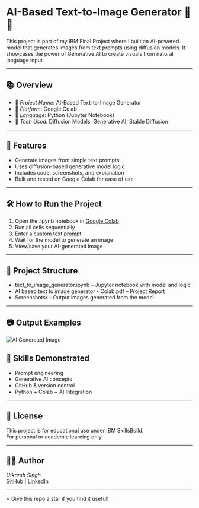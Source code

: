# AI-Based Text-to-Image Generator 🧠🎨

This project is part of my IBM Final Project where I built an AI-powered model that generates images from text prompts using diffusion models. It showcases the power of Generative AI to create visuals from natural language input.

---

## 📚 Overview

- 🔹 *Project Name*: AI-Based Text-to-Image Generator  
- 🔹 *Platform*: Google Colab  
- 🔹 *Language*: Python (Jupyter Notebook)  
- 🔹 *Tech Used*: Diffusion Models, Generative AI, Stable Diffusion

---

## 🚀 Features

- Generate images from simple text prompts  
- Uses diffusion-based generative model logic  
- Includes code, screenshots, and explanation  
- Built and tested on Google Colab for ease of use

---

## 🛠 How to Run the Project

1. Open the .ipynb notebook in [Google Colab](https://colab.research.google.com/)
2. Run all cells sequentially  
3. Enter a custom text prompt  
4. Wait for the model to generate an image  
5. View/save your AI-generated image

---

## 📂 Project Structure

- text_to_image_generator.ipynb – Jupyter notebook with model and logic  
- AI based text to image generator - Colab.pdf – Project Report  
- Screenshots/ – Output images generated from the model

---

## 📷 Output Examples
![AI Generated Image](./1753594876544957704542407659095.jpg)


## 🧠 Skills Demonstrated

- Prompt engineering  
- Generative AI concepts  
- GitHub & version control  
- Python + Colab + AI Integration

---

## 📃 License

This project is for educational use under IBM SkillsBuild.  
For personal or academic learning only.

---

## 🙋‍♂ Author

*Utkarsh Singh*  
[GitHub](https://github.com/utkarshsingh553510) | [LinkedIn](https://www.linkedin.com/in/utkarsh-singh-a11782243)

---

⭐ Give this repo a star if you find it useful!
